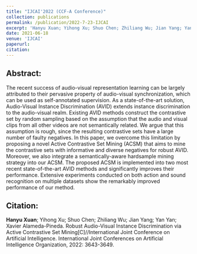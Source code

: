 ```yaml
---
title: "IJCAI'2022 (CCF-A Conference)"
collection: publications
permalink: /publication/2022-7-23-IJCAI
excerpt: 'Hanyu Xuan; Yihong Xu; Shuo Chen; Zhiliang Wu; Jian Yang; Yan Yan; Xavier Alameda-Pineda. Robust Audio-Visual Instance Discrimination via Active Contrastive Set Mining[C]//International Joint Conference on Artificial Intelligence. International Joint Conferences on Artificial Intelligence Organization, 2022: 3643-3649.'
date: 2021-06-18
venue: 'IJCAI'
paperurl: 
citation: 
---
```

Abstract: 
---
The recent success of audio-visual representation learning can be largely attributed to their pervasive property of audio-visual synchronization, which can be used as self-annotated supervision. As a state-of-the-art solution, Audio-Visual Instance Discrimination (AVID) extends instance discrimination to the audio-visual realm. Existing AVID methods construct the contrastive set by random sampling based on the assumption that the audio and visual clips from all other videos are not semantically related. We argue that this assumption is rough, since the resulting contrastive sets have a large number of faulty negatives. In this paper, we overcome this limitation by proposing a novel Active Contrastive Set Mining (ACSM) that aims to mine the contrastive sets with informative and diverse negatives for robust AVID. Moreover, we also integrate a semantically-aware hardsample mining strategy into our ACSM. The proposed ACSM is implemented into two most recent state-of-the-art AVID methods and significantly improves their performance. Extensive experiments conducted on both action and sound recognition on multiple datasets show the remarkably improved performance of our method.

Citation: 
---
**Hanyu Xuan**; Yihong Xu; Shuo Chen; Zhiliang Wu; Jian Yang; Yan Yan; Xavier Alameda-Pineda. Robust Audio-Visual Instance Discrimination via Active Contrastive Set Mining[C]//International Joint Conference on Artificial Intelligence. International Joint Conferences on Artificial Intelligence Organization, 2022: 3643-3649.
